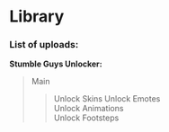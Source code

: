 # Library

### List of uploads:


**Stumble Guys Unlocker:**
>Main
>> Unlock Skins
>> Unlock Emotes<br>
>> Unlock Animations<br>
>> Unlock Footsteps<br>
